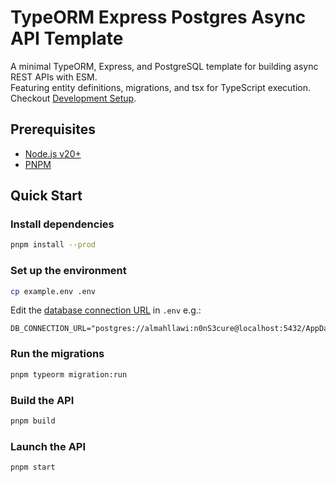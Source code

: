 # TypeORM Express Postgres Async API Template
A minimal TypeORM, Express, and PostgreSQL template for building async REST APIs with ESM.  
Featuring entity definitions, migrations, and tsx for TypeScript execution.  
Checkout [Development Setup](./CONTRIBUTING.md#development-setup).

## Prerequisites
- [Node.js v20+](https://nodejs.org/en)
- [PNPM](https://pnpm.io/)

## Quick Start

### Install dependencies
```bash
pnpm install --prod
```

### Set up the environment
```bash
cp example.env .env
```

Edit the [database connection URL](https://stackoverflow.com/questions/3582552/what-is-the-format-for-the-postgresql-connection-string-url) in `.env` e.g.:
```env
DB_CONNECTION_URL="postgres://almahllawi:n0nS3cure@localhost:5432/AppDatabase"
```

### Run the migrations
```bash
pnpm typeorm migration:run
```

### Build the API
```bash
pnpm build
```

### Launch the API
```bash
pnpm start
```